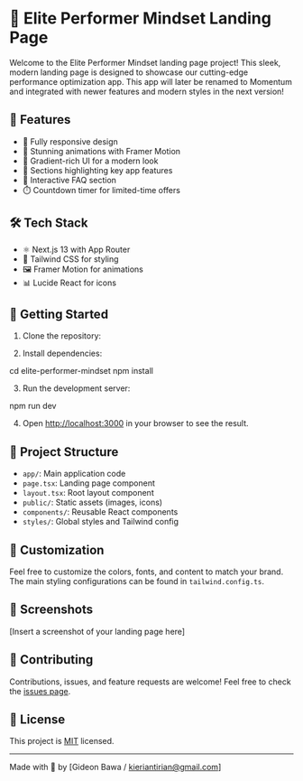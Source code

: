 # 🚀 Elite Performer Mindset Landing Page

Welcome to the Elite Performer Mindset landing page project! This sleek, modern landing page is designed to showcase our cutting-edge performance optimization app. This app will later be renamed to Momentum and integrated with newer features and modern styles in the next version!

## 🌟 Features

- 📱 Fully responsive design
- 🎨 Stunning animations with Framer Motion
- 🌈 Gradient-rich UI for a modern look
- 🧠 Sections highlighting key app features
- 💬 Interactive FAQ section
- ⏱️ Countdown timer for limited-time offers

## 🛠️ Tech Stack

- ⚛️ Next.js 13 with App Router
- 🎨 Tailwind CSS for styling
- 🖼️ Framer Motion for animations
- 📊 Lucide React for icons

## 🚀 Getting Started

1. Clone the repository:

2. Install dependencies:

cd elite-performer-mindset
npm install

3. Run the development server:

npm run dev

4. Open [http://localhost:3000](http://localhost:3000) in your browser to see the result.

## 📁 Project Structure

- `app/`: Main application code
- `page.tsx`: Landing page component
- `layout.tsx`: Root layout component
- `public/`: Static assets (images, icons)
- `components/`: Reusable React components
- `styles/`: Global styles and Tailwind config

## 🎨 Customization

Feel free to customize the colors, fonts, and content to match your brand. The main styling configurations can be found in `tailwind.config.ts`.

## 📸 Screenshots

[Insert a screenshot of your landing page here]

## 🤝 Contributing

Contributions, issues, and feature requests are welcome! Feel free to check the [issues page](https://github.com/gidi007/elite-performer-mindset/issues).

## 📝 License

This project is [MIT](https://choosealicense.com/licenses/mit/) licensed.

---

Made with 💜 by [Gideon Bawa / kieriantirian@gmail.com]
```